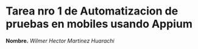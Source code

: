 # Tarea nro 1 de Automatizacion de pruebas en mobiles usando Appium </br>
**Nombre.** _Wilmer Hector Martinez Huarachi_